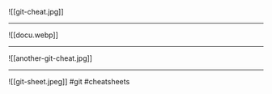 
![[git-cheat.jpg]]

***

![[docu.webp]]

***
![[another-git-cheat.jpg]]
***
![[git-sheet.jpeg]]
#git #cheatsheets 